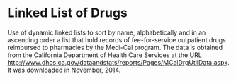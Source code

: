# Linked List of Drugs

Use of dynamic linked lists to sort by name, alphabetically and in an ascending order a list that hold records of fee-for-service outpatient drugs reimbursed to pharmacies by the Medi-Cal program. The data is obtained from the California Department of Health Care Services at the URL http://www.dhcs.ca.gov/dataandstats/reports/Pages/MCalDrgUtilData.aspx. It was downloaded in November, 2014.
